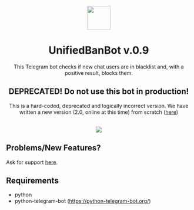 <div align="center">
  <img src="https://i.imgur.com/zD9Q9sk.png" width="64">
  <h1 align="center">UnifiedBanBot v.0.9</h1>
  <p align="center">This Telegram bot checks if new chat users are in blacklist and, with a positive result, blocks them.</p>
  <h2>DEPRECATED! Do not use this bot in production!</h2>
  <p align="center">This is a hard-coded, deprecated and logically incorrect version. We have written a new version (2.0, online at this time) from scratch (<a href="https://github.com/unified-ban">here</a>)</p>
</div>
<br/>

<div align="center">
   <a href="https://gitlab.com/brombinmirko/Telegram_UnifiedBanBot/blob/master/LICENSE">
    <img src="https://img.shields.io/badge/License-MPL--2.0-blue.svg">
   </a>
</div>

## Problems/New Features?
Ask for support [here](https://gitlab.com/brombinmirko/Telegram_UnifiedBanBot/issues).

## Requirements
- python
- python-telegram-bot (https://python-telegram-bot.org/)
